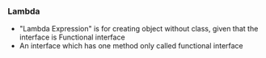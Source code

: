 ### Lambda

- "Lambda Expression" is for creating object without class, given that the interface is Functional interface
- An interface which has one method only called functional interface
